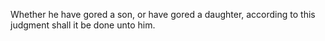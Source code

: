 Whether he have gored a son, or have gored a daughter, according to this judgment shall it be done unto him.
